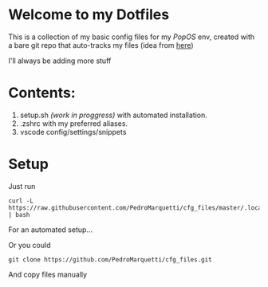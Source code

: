 # Welcome to my Dotfiles

This is a collection of my basic config files for my _PopOS_ env, created with a bare git repo that auto-tracks my files (idea from [here](https://www.atlassian.com/git/tutorials/dotfiles))

I'll always be adding more stuff

# Contents:

1. setup.sh _(work in proggress)_ with automated installation.
2. .zshrc with my preferred aliases.
3. vscode config/settings/snippets

# Setup

Just run

```
curl -L https://raw.githubusercontent.com/PedroMarquetti/cfg_files/master/.local/bin/setup.sh | bash
```

For an automated setup...

Or you could

```
git clone https://github.com/PedroMarquetti/cfg_files.git
```

And copy files manually

